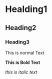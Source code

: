 # Healding1
## Heading2
### Heading3

This is normal Text

**This is Bold Text**

_this is italic text_





